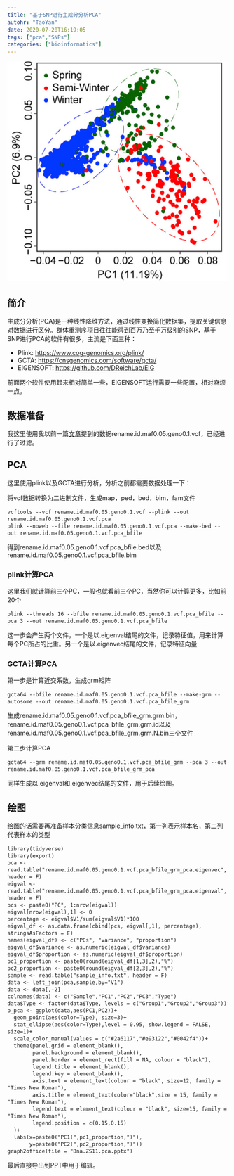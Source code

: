 ```yaml
---
title: "基于SNP进行主成分分析PCA"
autohr: "TaoYan"
date: 2020-07-20T16:19:05
tags: ["pca","SNPs"]
categories: ["bioinformatics"]
---
```



![20201007165429.png](https://raw.githubusercontent.com/YTLogos/pic_link/master/img/20201007165429.png)

## 简介

主成分分析(PCA)是一种线性降维方法，通过线性变换简化数据集，提取关键信息对数据进行区分。群体重测序项目往往能得到百万乃至千万级别的SNP，基于SNP进行PCA的软件有很多，主流是下面三种：

<!--more-->

* Plink: https://www.cog-genomics.org/plink/
* GCTA: https://cnsgenomics.com/software/gcta/
* EIGENSOFT: https://github.com/DReichLab/EIG

前面两个软件使用起来相对简单一些，EIGENSOFT运行需要一些配置，相对麻烦一点。

## 数据准备

我这里使用我以前一篇[文章](https://taoyan.netlify.app/post/2020-07-15.%E4%BD%BF%E7%94%A8snphylo%E5%9F%BA%E4%BA%8Esnp%E6%9E%84%E5%BB%BA%E7%BE%A4%E4%BD%93%E7%B3%BB%E7%BB%9F%E5%8F%91%E8%82%B2%E6%A0%91/)提到的数据rename.id.maf0.05.geno0.1.vcf，已经进行了过滤。

## PCA
这里使用plink以及GCTA进行分析，分析之前都需要数据处理一下：

将vcf数据转换为二进制文件，生成map，ped，bed，bim，fam文件

```
vcftools --vcf rename.id.maf0.05.geno0.1.vcf --plink --out rename.id.maf0.05.geno0.1.vcf.pca
plink --noweb --file rename.id.maf0.05.geno0.1.vcf.pca --make-bed --out rename.id.maf0.05.geno0.1.vcf.pca_bfile
```

得到rename.id.maf0.05.geno0.1.vcf.pca_bfile.bed以及rename.id.maf0.05.geno0.1.vcf.pca_bfile.bim

### plink计算PCA

这里我们就计算前三个PC，一般也就看前三个PC，当然你可以计算更多，比如前20个


```
plink --threads 16 --bfile rename.id.maf0.05.geno0.1.vcf.pca_bfile --pca 3 --out rename.id.maf0.05.geno0.1.vcf.pca_bfile
```

这一步会产生两个文件，一个是以.eigenval结尾的文件，记录特征值，用来计算每个PC所占的比重。另一个是以.eigenvec结尾的文件，记录特征向量

### GCTA计算PCA

第一步是计算近交系数，生成grm矩阵

```
gcta64 --bfile rename.id.maf0.05.geno0.1.vcf.pca_bfile --make-grm --autosome --out rename.id.maf0.05.geno0.1.vcf.pca_bfile_grm
```
生成rename.id.maf0.05.geno0.1.vcf.pca_bfile_grm.grm.bin，rename.id.maf0.05.geno0.1.vcf.pca_bfile_grm.grm.id以及rename.id.maf0.05.geno0.1.vcf.pca_bfile_grm.grm.N.bin三个文件

第二步计算PCA

```
gcta64 --grm rename.id.maf0.05.geno0.1.vcf.pca_bfile_grm --pca 3 --out rename.id.maf0.05.geno0.1.vcf.pca_bfile_grm_pca
```

同样生成以.eigenval和.eigenvec结尾的文件，用于后续绘图。

## 绘图

绘图的话需要再准备样本分类信息sample_info.txt，第一列表示样本名，第二列代表样本的类型

```
library(tidyverse)
library(export)
pca <- read.table("rename.id.maf0.05.geno0.1.vcf.pca_bfile_grm_pca.eigenvec", header = F)
eigval <- read.table("rename.id.maf0.05.geno0.1.vcf.pca_bfile_grm_pca.eigenval", header = F)
pcs <- paste0("PC", 1:nrow(eigval))
eigval[nrow(eigval),1] <- 0
percentage <- eigval$V1/sum(eigval$V1)*100
eigval_df <- as.data.frame(cbind(pcs, eigval[,1], percentage), stringsAsFactors = F)
names(eigval_df) <- c("PCs", "variance", "proportion")
eigval_df$variance <- as.numeric(eigval_df$variance)
eigval_df$proportion <- as.numeric(eigval_df$proportion)
pc1_proportion <- paste0(round(eigval_df[1,3],2),"%")
pc2_proportion <- paste0(round(eigval_df[2,3],2),"%")
sample <- read.table("sample_info.txt", header = F)
data <- left_join(pca,sample,by="V1")
data <- data[,-2] 
colnames(data) <- c("Sample","PC1","PC2","PC3","Type")
data$Type <- factor(data$Type, levels = c("Group1","Group2","Group3"))
p_pca <- ggplot(data,aes(PC1,PC2))+
  geom_point(aes(color=Type), size=3)+
  stat_ellipse(aes(color=Type),level = 0.95, show.legend = FALSE, size=1)+
  scale_color_manual(values = c("#2a6117","#e93122","#0042f4"))+
  theme(panel.grid = element_blank(),
        panel.background = element_blank(),
        panel.border = element_rect(fill = NA, colour = "black"),
        legend.title = element_blank(),
        legend.key = element_blank(),
        axis.text = element_text(colour = "black", size=12, family = "Times New Roman"),
        axis.title = element_text(color="black",size = 15, family = "Times New Roman"),
        legend.text = element_text(colour = "black", size=15, family = "Times New Roman"),
        legend.position = c(0.15,0.15)
  )+
  labs(x=paste0("PC1(",pc1_proportion,")"),
       y=paste0("PC2(",pc2_proportion,")"))
graph2office(file = "Bna.ZS11.pca.pptx")
```
最后直接导出到PPT中用于编辑。

